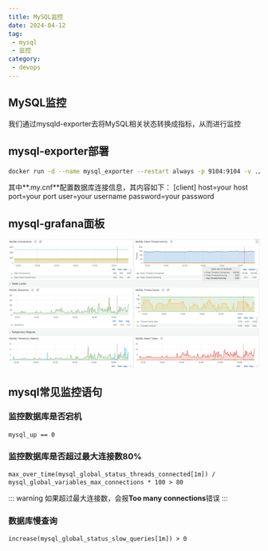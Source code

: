 ```yaml
---
title: MySQL监控
date: 2024-04-12
tag:
 - mysql
 - 监控
category:
 - devops
---
```


## MySQL监控

我们通过mysqld-exporter去将MySQL相关状态转换成指标，从而进行监控

## mysql-exporter部署

```sh
docker run -d --name mysql_exporter --restart always -p 9104:9104 -v ./.my.cnf:/.my.cnf prom/mysqld-exporter
```

其中**.my.cnf**配置数据库连接信息，其内容如下：
[client]
host=your host
port=your port
user=your username
password=your password

## mysql-grafana面板

![mysql-dashboard](./images/mysql-dashboard.png)

## mysql常见监控语句

### 监控数据库是否宕机

```promQL
mysql_up == 0
```
### 监控数据库是否超过最大连接数80%

```promQL
max_over_time(mysql_global_status_threads_connected[1m]) / mysql_global_variables_max_connections * 100 > 80
```

::: warning
如果超过最大连接数，会报**Too many connections**错误
:::

### 数据库慢查询

```promQL
increase(mysql_global_status_slow_queries[1m]) > 0
```